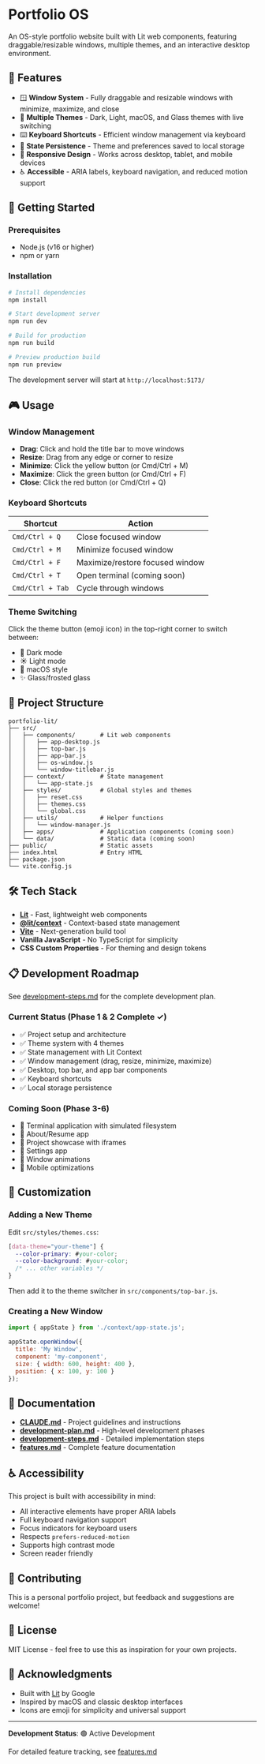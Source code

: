 # Portfolio OS

An OS-style portfolio website built with Lit web components, featuring draggable/resizable windows, multiple themes, and an interactive desktop environment.

## 🎯 Features

- 🪟 **Window System** - Fully draggable and resizable windows with minimize, maximize, and close
- 🎨 **Multiple Themes** - Dark, Light, macOS, and Glass themes with live switching
- ⌨️ **Keyboard Shortcuts** - Efficient window management via keyboard
- 💾 **State Persistence** - Theme and preferences saved to local storage
- 📱 **Responsive Design** - Works across desktop, tablet, and mobile devices
- ♿ **Accessible** - ARIA labels, keyboard navigation, and reduced motion support

## 🚀 Getting Started

### Prerequisites

- Node.js (v16 or higher)
- npm or yarn

### Installation

```bash
# Install dependencies
npm install

# Start development server
npm run dev

# Build for production
npm run build

# Preview production build
npm run preview
```

The development server will start at `http://localhost:5173/`

## 🎮 Usage

### Window Management

- **Drag**: Click and hold the title bar to move windows
- **Resize**: Drag from any edge or corner to resize
- **Minimize**: Click the yellow button (or Cmd/Ctrl + M)
- **Maximize**: Click the green button (or Cmd/Ctrl + F)
- **Close**: Click the red button (or Cmd/Ctrl + Q)

### Keyboard Shortcuts

| Shortcut | Action |
|----------|--------|
| `Cmd/Ctrl + Q` | Close focused window |
| `Cmd/Ctrl + M` | Minimize focused window |
| `Cmd/Ctrl + F` | Maximize/restore focused window |
| `Cmd/Ctrl + T` | Open terminal (coming soon) |
| `Cmd/Ctrl + Tab` | Cycle through windows |

### Theme Switching

Click the theme button (emoji icon) in the top-right corner to switch between:
- 🌙 Dark mode
- ☀️ Light mode
- 🍎 macOS style
- ✨ Glass/frosted glass

## 📁 Project Structure

```
portfolio-lit/
├── src/
│   ├── components/       # Lit web components
│   │   ├── app-desktop.js
│   │   ├── top-bar.js
│   │   ├── app-bar.js
│   │   ├── os-window.js
│   │   └── window-titlebar.js
│   ├── context/          # State management
│   │   └── app-state.js
│   ├── styles/           # Global styles and themes
│   │   ├── reset.css
│   │   ├── themes.css
│   │   └── global.css
│   ├── utils/            # Helper functions
│   │   └── window-manager.js
│   ├── apps/             # Application components (coming soon)
│   └── data/             # Static data (coming soon)
├── public/               # Static assets
├── index.html            # Entry HTML
├── package.json
└── vite.config.js
```

## 🛠 Tech Stack

- **[Lit](https://lit.dev/)** - Fast, lightweight web components
- **[@lit/context](https://lit.dev/docs/data/context/)** - Context-based state management
- **[Vite](https://vitejs.dev/)** - Next-generation build tool
- **Vanilla JavaScript** - No TypeScript for simplicity
- **CSS Custom Properties** - For theming and design tokens

## 📋 Development Roadmap

See [development-steps.md](./development-steps.md) for the complete development plan.

### Current Status (Phase 1 & 2 Complete ✓)
- ✅ Project setup and architecture
- ✅ Theme system with 4 themes
- ✅ State management with Lit Context
- ✅ Window management (drag, resize, minimize, maximize)
- ✅ Desktop, top bar, and app bar components
- ✅ Keyboard shortcuts
- ✅ Local storage persistence

### Coming Soon (Phase 3-6)
- 🚧 Terminal application with simulated filesystem
- 🚧 About/Resume app
- 🚧 Project showcase with iframes
- 🚧 Settings app
- 🚧 Window animations
- 🚧 Mobile optimizations

## 🎨 Customization

### Adding a New Theme

Edit `src/styles/themes.css`:

```css
[data-theme="your-theme"] {
  --color-primary: #your-color;
  --color-background: #your-color;
  /* ... other variables */
}
```

Then add it to the theme switcher in `src/components/top-bar.js`.

### Creating a New Window

```javascript
import { appState } from './context/app-state.js';

appState.openWindow({
  title: 'My Window',
  component: 'my-component',
  size: { width: 600, height: 400 },
  position: { x: 100, y: 100 }
});
```

## 📝 Documentation

- **[CLAUDE.md](./CLAUDE.md)** - Project guidelines and instructions
- **[development-plan.md](./development-plan.md)** - High-level development phases
- **[development-steps.md](./development-steps.md)** - Detailed implementation steps
- **[features.md](./features.md)** - Complete feature documentation

## ♿ Accessibility

This project is built with accessibility in mind:

- All interactive elements have proper ARIA labels
- Full keyboard navigation support
- Focus indicators for keyboard users
- Respects `prefers-reduced-motion`
- Supports high contrast mode
- Screen reader friendly

## 🤝 Contributing

This is a personal portfolio project, but feedback and suggestions are welcome!

## 📄 License

MIT License - feel free to use this as inspiration for your own projects.

## 🙏 Acknowledgments

- Built with [Lit](https://lit.dev/) by Google
- Inspired by macOS and classic desktop interfaces
- Icons are emoji for simplicity and universal support

---

**Development Status**: 🟢 Active Development

For detailed feature tracking, see [features.md](./features.md)
